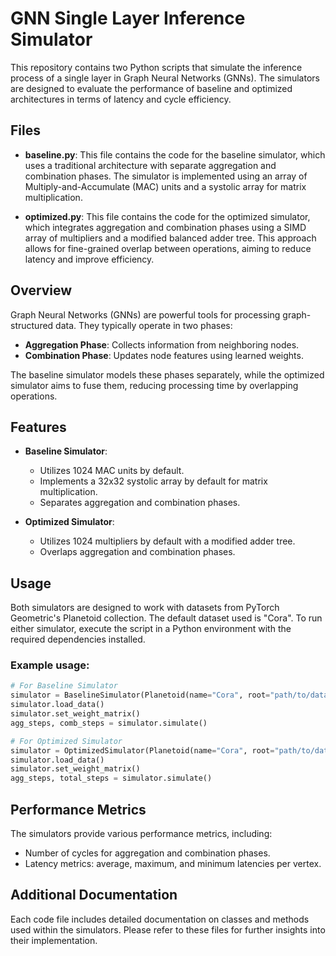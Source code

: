 # GNN Single Layer Inference Simulator

This repository contains two Python scripts that simulate the inference process of a single layer in Graph Neural Networks (GNNs). The simulators are designed to evaluate the performance of baseline and optimized architectures in terms of latency and cycle efficiency.

## Files

- **baseline.py**: This file contains the code for the baseline simulator, which uses a traditional architecture with separate aggregation and combination phases. The simulator is implemented using an array of Multiply-and-Accumulate (MAC) units and a systolic array for matrix multiplication.

- **optimized.py**: This file contains the code for the optimized simulator, which integrates aggregation and combination phases using a SIMD array of multipliers and a modified balanced adder tree. This approach allows for fine-grained overlap between operations, aiming to reduce latency and improve efficiency.

## Overview

Graph Neural Networks (GNNs) are powerful tools for processing graph-structured data. They typically operate in two phases:
- **Aggregation Phase**: Collects information from neighboring nodes.
- **Combination Phase**: Updates node features using learned weights.

The baseline simulator models these phases separately, while the optimized simulator aims to fuse them, reducing processing time by overlapping operations.

## Features

- **Baseline Simulator**:
  - Utilizes 1024 MAC units by default.
  - Implements a 32x32 systolic array by default for matrix multiplication.
  - Separates aggregation and combination phases.

- **Optimized Simulator**:
  - Utilizes 1024 multipliers by default with a modified adder tree.
  - Overlaps aggregation and combination phases.

## Usage

Both simulators are designed to work with datasets from PyTorch Geometric's Planetoid collection. The default dataset used is "Cora". To run either simulator, execute the script in a Python environment with the required dependencies installed.

### Example usage:

```python
# For Baseline Simulator
simulator = BaselineSimulator(Planetoid(name="Cora", root="path/to/dataset"))
simulator.load_data()
simulator.set_weight_matrix()
agg_steps, comb_steps = simulator.simulate()

# For Optimized Simulator
simulator = OptimizedSimulator(Planetoid(name="Cora", root="path/to/dataset"))
simulator.load_data()
simulator.set_weight_matrix()
agg_steps, total_steps = simulator.simulate()
```

## Performance Metrics

The simulators provide various performance metrics, including:
- Number of cycles for aggregation and combination phases.
- Latency metrics: average, maximum, and minimum latencies per vertex.

## Additional Documentation

Each code file includes detailed documentation on classes and methods used within the simulators. Please refer to these files for further insights into their implementation.
